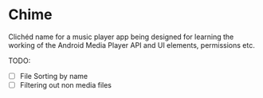 # Chime
Clichéd name for a music player app being designed for learning the working of the Android Media Player API and UI elements, permissions etc.

TODO:
- [ ] File Sorting by name
- [ ] Filtering out non media files
